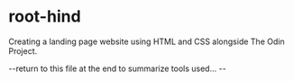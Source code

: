 # root-hind
Creating a landing page website using HTML and CSS alongside The Odin Project.

--return to this file at the end to summarize tools used... --